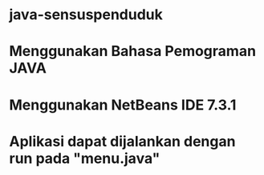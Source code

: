 # java-sensuspenduduk 
# Menggunakan Bahasa Pemograman JAVA
# Menggunakan NetBeans IDE 7.3.1
# Aplikasi dapat dijalankan dengan run pada "menu.java"
